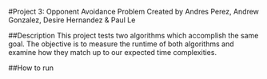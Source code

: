 #Project 3: Opponent Avoidance Problem
Created by Andres Perez, Andrew Gonzalez, Desire Hernandez & Paul Le

##Description
This project tests two algorithms which accomplish the same goal. The objective is to measure the runtime of both algorithms and examine how they match up to our expected time complexities.

##How to run

